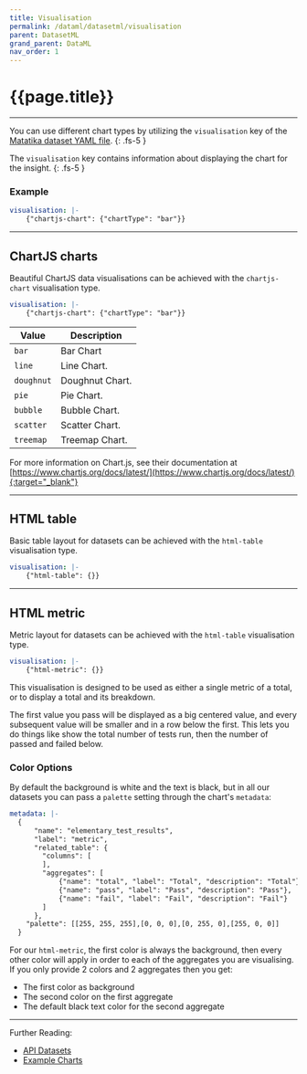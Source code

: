```yaml
---
title: Visualisation
permalink: /dataml/datasetml/visualisation
parent: DatasetML
grand_parent: DataML 
nav_order: 1
---
```


# {{page.title}}

---

You can use different chart types by utilizing the `visualisation` key of the [Matatika dataset YAML file]({{site.baseurl}}/dataml/datasetml/).
{: .fs-5 }

The `visualisation` key contains information about displaying the chart for the insight.
{: .fs-5 }

### Example

```yaml
visualisation: |-
    {"chartjs-chart": {"chartType": "bar"}}
```

---

## ChartJS charts

Beautiful ChartJS data visualisations can be achieved with the `chartjs-chart` visualisation type.

```yaml
visualisation: |-
    {"chartjs-chart": {"chartType": "bar"}}
```

Value | Description
----- | -----------
`bar` | Bar Chart
`line` | Line Chart.
`doughnut` | Doughnut Chart.
`pie` | Pie Chart.
`bubble` | Bubble Chart.
`scatter` | Scatter Chart.
`treemap` | Treemap Chart.

For more information on Chart.js, see their documentation at [https://www.chartjs.org/docs/latest/](https://www.chartjs.org/docs/latest/){:target="_blank"}

---

## HTML table

Basic table layout for datasets can be achieved with the `html-table` visualisation type.

```yaml
visualisation: |-
    {"html-table": {}}
```

---

## HTML metric

Metric layout for datasets can be achieved with the `html-table` visualisation type.

```yaml
visualisation: |-
    {"html-metric": {}}
```

This visualisation is designed to be used as either a single metric of a total, or to display a total and its breakdown.

The first value you pass will be displayed as a big centered value, and every subsequent value will be smaller and in a row below the first. This lets you do things like show the total number of tests run, then the number of passed and failed below.

### Color Options

By default the background is white and the text is black, but in all our datasets you can pass a `palette` setting through the chart's `metadata`:

```yaml
metadata: |-
  {
      "name": "elementary_test_results", 
      "label": "metric", 
      "related_table": {
        "columns": [
        ], 
        "aggregates": [
            {"name": "total", "label": "Total", "description": "Total"},
            {"name": "pass", "label": "Pass", "description": "Pass"},
            {"name": "fail", "label": "Fail", "description": "Fail"}
        ]
      },
    "palette": [[255, 255, 255],[0, 0, 0],[0, 255, 0],[255, 0, 0]]
  }

```

For our `html-metric`, the first color is always the background, then every other color will apply in order to each of the aggregates you are visualising. If you only provide 2 colors and 2 aggregates then you get:
- The first color as background
- The second color on the first aggregate
- The default black text color for the second aggregate

---

Further Reading: 

- [API Datasets]({{site.baseurl}}/api/resources/datasets)
- [Example Charts](basic-examples)